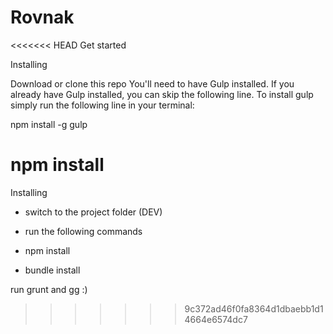# Rovnak

<<<<<<< HEAD
Get started

Installing

Download or clone this repo
You'll need to have Gulp installed. If you already have Gulp installed, you can skip the following line. To install gulp simply run the following line in your terminal:

npm install -g gulp

npm install
=======
Installing

- switch to the project folder (DEV)
- run the following commands

- npm install
- bundle install

run grunt and gg :)
>>>>>>> 9c372ad46f0fa8364d1dbaebb1d14664e6574dc7
